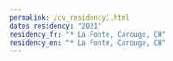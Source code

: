 ```yaml
---
permalink: /cv_residency1.html
dates_residency: "2021"
residency_fr: "* La Fonte, Carouge, CH"
residency_en: "* La Fonte, Carouge, CH"
---
```


